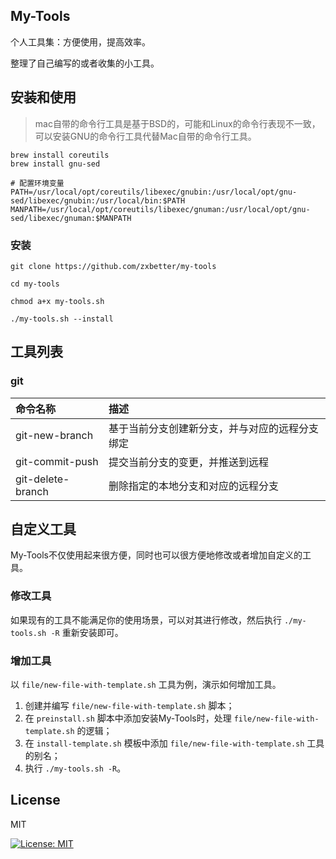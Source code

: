 ## My-Tools

个人工具集：方便使用，提高效率。

整理了自己编写的或者收集的小工具。

## 安装和使用

> mac自带的命令行工具是基于BSD的，可能和Linux的命令行表现不一致，可以安装GNU的命令行工具代替Mac自带的命令行工具。

```shell
brew install coreutils
brew install gnu-sed

# 配置环境变量
PATH=/usr/local/opt/coreutils/libexec/gnubin:/usr/local/opt/gnu-sed/libexec/gnubin:/usr/local/bin:$PATH
MANPATH=/usr/local/opt/coreutils/libexec/gnuman:/usr/local/opt/gnu-sed/libexec/gnuman:$MANPATH
```

### 安装

```shell
git clone https://github.com/zxbetter/my-tools

cd my-tools

chmod a+x my-tools.sh

./my-tools.sh --install
```

## 工具列表

### git

| 命令名称           | 描述                                     |
| :------           | :---                                     |
| git-new-branch    | 基于当前分支创建新分支，并与对应的远程分支绑定   |
| git-commit-push   | 提交当前分支的变更，并推送到远程               |
| git-delete-branch | 删除指定的本地分支和对应的远程分支             |

## 自定义工具

My-Tools不仅使用起来很方便，同时也可以很方便地修改或者增加自定义的工具。

### 修改工具

如果现有的工具不能满足你的使用场景，可以对其进行修改，然后执行 `./my-tools.sh -R` 重新安装即可。

### 增加工具

以 `file/new-file-with-template.sh` 工具为例，演示如何增加工具。

1. 创建并编写 `file/new-file-with-template.sh` 脚本；
2. 在 `preinstall.sh` 脚本中添加安装My-Tools时，处理 `file/new-file-with-template.sh` 的逻辑；
3. 在 `install-template.sh` 模板中添加 `file/new-file-with-template.sh` 工具的别名；
4. 执行 `./my-tools.sh -R`。

## License

MIT

[![License: MIT](https://img.shields.io/badge/License-MIT-yellow.svg)](https://opensource.org/licenses/MIT)
